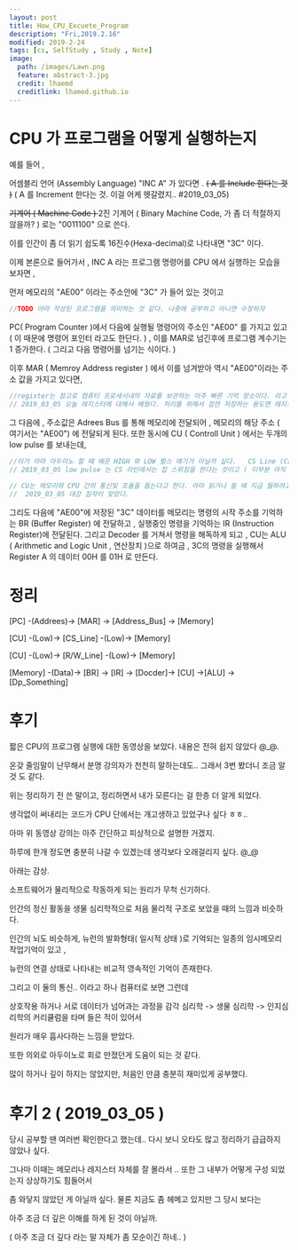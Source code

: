```yaml
---
layout: post
title: How_CPU_Excuete_Program
description: "Fri,2019.2.16"
modified: 2019-2-24
tags: [cs, SelfStudy , Study , Note]
image:
  path: /images/Lawn.png
  feature: abstract-3.jpg
  credit: lhaemd
  creditlink: lhamed.github.io
---
```


# CPU 가 프로그램을 어떻게 실행하는지

예를 들어 , 

어셈블리 언어 (Assembly Language) "INC A" 가 있다면 .  <del> ( A 를 Include 한다는 것 )</del> ( A 를 Increment 한다는 것. 이걸 어케 헷갈렸지.. #2019_03_05)

<del>  기계어 ( Machine Code ) </del> 2진 기계어 ( Binary  Machine Code, 가 좀 더 적절하지 않을까?  ) 로는 "0011100" 으로 쓴다. 

이를 인간이 좀 더 읽기 쉽도록 16진수(Hexa-decimal)로 나타내면 "3C" 이다. 

이제 본론으로 들어가서 , INC A 라는 프로그램 명령어를 CPU 에서 실행하는 모습을 보자면 , 

먼저 메모리의 "AE00" 이라는 주소안에 "3C" 가 들어 있는 것이고 
```csharp 
//TODO 아마 작성된 프로그램을 의미하는 것 같다. 나중에 공부하고 아니면 수정하자 
```

PC( Program Counter )에서 다음에 실행될 명령어의 주소인 "AE00" 를 가지고 있고 ( 이 때문에 명령어 포인터 라고도 한단다. ) , 이를 MAR로 넘긴후에 프로그램 계수기는 1 증가한다. ( 그리고 다음 명령어를 넘기는 식이다. )

이후 MAR ( Memroy Address register ) 에서 이를 넘겨받아 역시 "AE00"이라는 주소 값을 가지고 있다면, 
```csharp 
//register는 참고로 컴퓨터 프로세서내의 자료를 보관하는 아주 빠른 기억 장소이다. 라고 위키에는 나와있다. 마찬가지로 나중에 더 깊게 찾아보자. 앞서 말한 PC 도 레지스터다. 
// 2019_03_05 오늘 레지스터에 대해서 배웠다. 처리를 위해서 잠깐 저장하는 용도면 레지스터 , 아니면 메모리라고 부른다. 구조나 기능 차이라기보다는 용도에 따른 분류 
```

그 다음에 , 주소값은 Adrees Bus 를 통해 메모리에 전달되어 , 메모리의 해당 주소 ( 여기서는 "AE00") 에 전달되게 된다. 
또한 동시에 CU ( Controll Unit ) 에서는 두개의 low pulse 를 보내는데, 
```csharp 
//이거 아마 아두이노 할 때 배운 HIGH 와 LOW 펄스 얘기가 아닐까 싶다.   CS Line (Chip Switch) 와 R/W (Read & Write) Line 이 그것이다. 이 low pulse 들은 Address bus 를 통해 전달 받은 주소값에 저장된 데이터를 읽어 올 수 있게한다. 
// 2019_03_05 low pulse 는 CS 라인에서는 칩 스위칭을 한다는 것이고 ( 이부분 아직 잘모름 ) , R/W 에서는 해당 주소를 Read 해 온다는 것이다. 

// CU는 메모리와 CPU 간의 통신및 조율을 돕는다고 한다. 아마 읽거나 쓸 떼 지금 뭘하려고 하는지 보내는게 아닐까 싶다. 나중에 부연할 것 TODO  
//  2019_03_05 대강 짐작이 맞았다. 
```

그리도 다음에 "AE00"에 저장된 "3C" 데이터를 메모리는 명령의 시작 주소를 기억하는 BR (Buffer Register) 에 전달하고 , 실행중인 명령을 기억하는  IR (Instruction Register)에 전달된다. 그리고 Decoder 를 거쳐서 명령을 해독하게 되고 , CU는 ALU ( Arithmetic and Logic Unit , 연산장치 )으로 하여금 , 3C의 명령을 실행해서 Register A 의 데이터 00H 를 01H 로 만든다. 

# 정리

[PC] -(Addrees)-> [MAR] -> [Address_Bus] -> [Memory]                                   

[CU] -(Low)-> [CS_Line]  -(Low)-> [Memory] 

[CU] -(Low)-> [R/W_Line] -(Low)-> [Memory]      

[Memory] -(Data)-> [BR] -> [IR] -> [Docder]-> [CU] ->[ALU] -> [Dp_Something]


# 후기    
짧은 CPU의 프로그램 실행에 대한 동영상을 보았다. 내용은 전혀 쉽지 않았다 @_@. 

온갖 줄임말이 난무해서 분명 강의자가 천천히 말하는데도.. 그래서 3번 봤더니 조금 알것 도 같다. 

위는 정리하기 전 쓴 말이고, 정리하면서 내가 모른다는 걸 한층 더 알게 되었다. 

생각없이 써내리는 코드가 CPU 단에서는 개고생하고 있었구나 싶다 ㅎㅎ.. 

아마 위 동영상 강의는 아주 간단하고 피상적으로 설명한 거겠지. 

하루에 한개 정도면 충분히 나갈 수 있겠는데 생각보다 오래걸리지 싶다. @_@ 

아래는 감상. 

소프트웨어가 물리적으로 작동하게 되는 원리가 무척 신기하다. 

인간의 정신 활동을 생물 심리학적으로 처음 물리적 구조로 보았을 때의 느낌과 비슷하다. 

인간의 뇌도 비슷하게, 뉴런의 발화형태( 일시적 상태 )로 기억되는 일종의 임시메모리 작업기억이 있고 , 

뉴런의 연결 상태로 나타내는 비교적 영속적인 기억이 존재한다. 

그리고 이 둘의 통신.. 이라고 하나 컴퓨터로 보면 그런데

상호작용 하거나 서로 데이터가 넘어과는 과정을 감각 심리학 -> 생물 심리학 -> 인지심리학의 커리큘럼을 타며 들은 적이 있어서

원리가 매우 흡사다하는 느낌을 받았다. 

또한 의외로 아두이노로 회로 만졌던게 도움이 되는 것 같다. 

많이 하거나 깊이 하지는 않았지만, 처음인 만큼 충분히 재미있게 공부했다. 

# 후기 2 ( 2019_03_05 )

당시 공부할 땐 여러번 확인한다고 했는데.. 다시 보니 오타도 많고 정리하기 급급하지 않았나 싶다. 

그나마 이때는 메모리나 레지스터 자체를 잘 몰라서 .. 또한 그 내부가 어떻게 구성 되었는지 상상하기도 힘들어서 

좀 와닿지 않았던 게 아닐까 싶다. 물론 지금도 좀 헤메고 있지만 그 당시 보다는 

아주 조금 더 깊은 이해를 하게 된 것이 아닐까. 

( 아주 조금 더 깊다 라는 말 자체가 좀 모순이긴 하네.. )
 